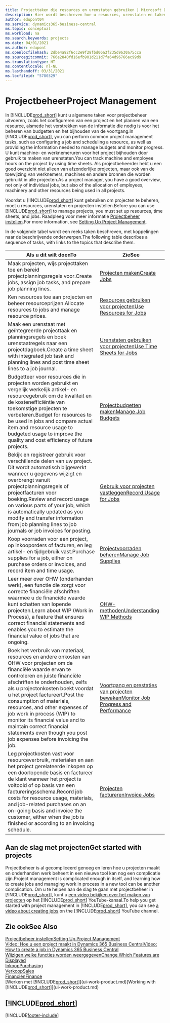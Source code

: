 ```yaml
---
title: Projecttaken die resources en urenstaten gebruiken | Microsoft Docs
description: Hier wordt beschreven hoe u resources, urenstaten en taken gebruikt om projecten te beheren.
author: edupont04
ms.service: dynamics365-business-central
ms.topic: conceptual
ms.workload: na
ms.search.keywords: projects
ms.date: 04/01/2021
ms.author: edupont
ms.openlocfilehash: 2dbe4a82f6cc2e9f28fbd06a3f235d9630a75cca
ms.sourcegitcommit: 766e2840fd16efb901d211d7fa64d96766ac99d9
ms.translationtype: HT
ms.contentlocale: nl-NL
ms.lasthandoff: 03/31/2021
ms.locfileid: "5780329"
---
```

# <a name="project-management"></a><span data-ttu-id="91dda-103">Projectbeheer</span><span class="sxs-lookup"><span data-stu-id="91dda-103">Project Management</span></span>
<span data-ttu-id="91dda-104">In [!INCLUDE[prod_short](includes/prod_short.md)] kunt u algemene taken voor projectbeheer uitvoeren, zoals het configureren van een project en het plannen van een resource, alsmede het verstrekken van de informatie die nodig is voor het beheren van budgetten en het bijhouden van de voortgang.</span><span class="sxs-lookup"><span data-stu-id="91dda-104">In [!INCLUDE[prod_short](includes/prod_short.md)], you can perform common project management tasks, such as configuring a job and scheduling a resource, as well as providing the information needed to manage budgets and monitor progress.</span></span> <span data-ttu-id="91dda-105">U kunt machine- en werknemeruren voor het project bijhouden door gebruik te maken van urenstaten.</span><span class="sxs-lookup"><span data-stu-id="91dda-105">You can track machine and employee hours on the project by using time sheets.</span></span> <span data-ttu-id="91dda-106">Als projectbeheerder hebt u een goed overzicht niet alleen van afzonderlijke projecten, maar ook van de toewijzing van werknemers, machines en andere bronnen die worden gebruikt in alle projecten.</span><span class="sxs-lookup"><span data-stu-id="91dda-106">As a project manager, you have a good overview, not only of individual jobs, but also of the allocation of employees, machinery and other resources being used in all projects.</span></span>

<span data-ttu-id="91dda-107">Voordat u [!INCLUDE[prod_short](includes/prod_short.md)] kunt gebruiken om projecten te beheren, moet u resources, urenstaten en projecten instellen.</span><span class="sxs-lookup"><span data-stu-id="91dda-107">Before you can use [!INCLUDE[prod_short](includes/prod_short.md)] to manage projects, you must set up resources, time sheets, and jobs.</span></span> <span data-ttu-id="91dda-108">Raadpleeg voor meer informatie [Projectbeheer instellen](projects-setup-projects.md).</span><span class="sxs-lookup"><span data-stu-id="91dda-108">For more information, see [Setting Up Project Management](projects-setup-projects.md).</span></span>  

<span data-ttu-id="91dda-109">In de volgende tabel wordt een reeks taken beschreven, met koppelingen naar de beschrijvende onderwerpen.</span><span class="sxs-lookup"><span data-stu-id="91dda-109">The following table describes a sequence of tasks, with links to the topics that describe them.</span></span>

| <span data-ttu-id="91dda-110">Als u dit wilt doen</span><span class="sxs-lookup"><span data-stu-id="91dda-110">To</span></span> | <span data-ttu-id="91dda-111">Zie</span><span class="sxs-lookup"><span data-stu-id="91dda-111">See</span></span> |
| --- | --- |
| <span data-ttu-id="91dda-112">Maak projecten, wijs projecttaken toe en bereid projectplanningsregels voor.</span><span class="sxs-lookup"><span data-stu-id="91dda-112">Create jobs, assign job tasks, and prepare job planning lines.</span></span> |[<span data-ttu-id="91dda-113">Projecten maken</span><span class="sxs-lookup"><span data-stu-id="91dda-113">Create Jobs</span></span>](projects-how-create-jobs.md) |
| <span data-ttu-id="91dda-114">Ken resources toe aan projecten en beheer resourceprijzen.</span><span class="sxs-lookup"><span data-stu-id="91dda-114">Allocate resources to jobs and manage resource prices.</span></span> |[<span data-ttu-id="91dda-115">Resources gebruiken voor projecten</span><span class="sxs-lookup"><span data-stu-id="91dda-115">Use Resources for Jobs</span></span>](projects-how-use-resources.md) |
| <span data-ttu-id="91dda-116">Maak een urenstaat met geïntegreerde projecttaak en planningsregels en boek urenstaatregels naar een projectdagboek.</span><span class="sxs-lookup"><span data-stu-id="91dda-116">Create a time sheet with integrated job task and planning lines and post time sheet lines to a job journal.</span></span> |[<span data-ttu-id="91dda-117">Urenstaten gebruiken voor projecten</span><span class="sxs-lookup"><span data-stu-id="91dda-117">Use Time Sheets for Jobs</span></span>](projects-how-use-time-sheets.md) |
| <span data-ttu-id="91dda-118">Budgetteer voor resources die in projecten worden gebruikt en vergelijk werkelijk artikel- en resourcegebruik om de kwaliteit en de kostenefficiëntie van toekomstige projecten te verbeteren.</span><span class="sxs-lookup"><span data-stu-id="91dda-118">Budget for resources to be used in jobs and compare actual item and resource usage to budgeted usage to improve the quality and cost efficiency of future projects.</span></span> |[<span data-ttu-id="91dda-119">Projectbudgetten maken</span><span class="sxs-lookup"><span data-stu-id="91dda-119">Manage Job Budgets</span></span>](projects-how-manage-budgets.md) |
| <span data-ttu-id="91dda-120">Bekijk en registreer gebruik voor verschillende delen van uw project. Dit wordt automatisch bijgewerkt wanneer u gegevens wijzigt en overbrengt vanuit projectplanningsregels of projectfacturen voor boeking.</span><span class="sxs-lookup"><span data-stu-id="91dda-120">Review and record usage on various parts of your job, which is automatically updated as you modify and transfer information from job planning lines to job journals or job invoices for posting.</span></span> |[<span data-ttu-id="91dda-121">Gebruik voor projecten vastleggen</span><span class="sxs-lookup"><span data-stu-id="91dda-121">Record Usage for Jobs</span></span>](projects-how-record-job-usage.md) |
| <span data-ttu-id="91dda-122">Koop voorraden voor een project, op inkooporders of facturen, en leg artikel- en tijdgebruik vast.</span><span class="sxs-lookup"><span data-stu-id="91dda-122">Purchase supplies for a job, either on purchase orders or invoices, and record item and time usage.</span></span> |[<span data-ttu-id="91dda-123">Projectvoorraden beheren</span><span class="sxs-lookup"><span data-stu-id="91dda-123">Manage Job Supplies</span></span>](projects-how-manage-project-supplies.md) |
| <span data-ttu-id="91dda-124">Leer meer over OHW (onderhanden werk), een functie die zorgt voor correcte financiële afschriften waarmee u de financiële waarde kunt schatten van lopende projecten.</span><span class="sxs-lookup"><span data-stu-id="91dda-124">Learn about WIP (Work in Process), a feature that ensures correct financial statements and enables you to estimate the financial value of jobs that are ongoing.</span></span> |[<span data-ttu-id="91dda-125">OHW-methoden</span><span class="sxs-lookup"><span data-stu-id="91dda-125">Understanding WIP Methods</span></span>](projects-understanding-wip.md) |
| <span data-ttu-id="91dda-126">Boek het verbruik van materiaal, resources en andere onkosten van OHW voor projecten om de financiële waarde ervan te controleren en juiste financiële afschriften te onderhouden, zelfs als u projectonkosten boekt voordat u het project factureert.</span><span class="sxs-lookup"><span data-stu-id="91dda-126">Post the consumption of materials, resources, and other expenses of job work in process (WIP) to monitor its financial value and to maintain correct financial statements even though you post job expenses before invoicing the job.</span></span> |[<span data-ttu-id="91dda-127">Voortgang en prestaties van projecten bewaken</span><span class="sxs-lookup"><span data-stu-id="91dda-127">Monitor Job Progress and Performance</span></span>](projects-how-monitor-progress-performance.md) |
| <span data-ttu-id="91dda-128">Leg projectkosten vast voor resourceverbruik, materialen en aan het project gerelateerde inkopen op een doorlopende basis en factureer de klant wanneer het project is voltooid of op basis van een factureringsschema.</span><span class="sxs-lookup"><span data-stu-id="91dda-128">Record job costs for resource usage, materials, and job-related purchases on an on-going basis and invoice the customer, either when the job is finished or according to an invoicing schedule.</span></span> |[<span data-ttu-id="91dda-129">Projecten factureren</span><span class="sxs-lookup"><span data-stu-id="91dda-129">Invoice Jobs</span></span>](projects-how-invoice-jobs.md) |

## <a name="get-started-with-projects"></a><span data-ttu-id="91dda-130">Aan de slag met projecten</span><span class="sxs-lookup"><span data-stu-id="91dda-130">Get started with projects</span></span>

<span data-ttu-id="91dda-131">Projectbeheer is al gecompliceerd genoeg en leren hoe u projecten maakt en onderhanden werk beheert in een nieuwe tool kan nog een complicatie zijn.</span><span class="sxs-lookup"><span data-stu-id="91dda-131">Project management is complicated enough in itself, and learning how to create jobs and managing work in process in a new tool can be another complication.</span></span> <span data-ttu-id="91dda-132">Om u te helpen aan de slag te gaan met projectbeheer in [!INCLUDE[prod_short](includes/prod_short.md)], kunt u [een video bekijken over het maken van projecten](https://www.youtube.com/watch?v=VqaPWr7BWmw) op het [!INCLUDE[prod_short](includes/prod_short.md)] YouTube-kanaal.</span><span class="sxs-lookup"><span data-stu-id="91dda-132">To help you get started with project management in [!INCLUDE[prod_short](includes/prod_short.md)], you can see [a video about creating jobs](https://www.youtube.com/watch?v=VqaPWr7BWmw) on the [!INCLUDE[prod_short](includes/prod_short.md)] YouTube channel.</span></span>  

## <a name="see-also"></a><span data-ttu-id="91dda-133">Zie ook</span><span class="sxs-lookup"><span data-stu-id="91dda-133">See Also</span></span>

[<span data-ttu-id="91dda-134">Projectbeheer instellen</span><span class="sxs-lookup"><span data-stu-id="91dda-134">Setting Up Project Management</span></span>](projects-setup-projects.md)  
[<span data-ttu-id="91dda-135">Video: Hoe u een project maakt in Dynamics 365 Business Central</span><span class="sxs-lookup"><span data-stu-id="91dda-135">Video: How to create a job in Dynamics 365 Business Central</span></span>](https://www.youtube.com/watch?v=VqaPWr7BWmw)  
[<span data-ttu-id="91dda-136">Wijzigen welke functies worden weergegeven</span><span class="sxs-lookup"><span data-stu-id="91dda-136">Change Which Features are Displayed</span></span>](ui-experiences.md)  
[<span data-ttu-id="91dda-137">Inkoop</span><span class="sxs-lookup"><span data-stu-id="91dda-137">Purchasing</span></span>](purchasing-manage-purchasing.md)  
[<span data-ttu-id="91dda-138">Verkoop</span><span class="sxs-lookup"><span data-stu-id="91dda-138">Sales</span></span>](sales-manage-sales.md)  
[<span data-ttu-id="91dda-139">Financiën</span><span class="sxs-lookup"><span data-stu-id="91dda-139">Finance</span></span>](finance.md)  
<span data-ttu-id="91dda-140">[Werken met [!INCLUDE[prod_short](includes/prod_short.md)]](ui-work-product.md)</span><span class="sxs-lookup"><span data-stu-id="91dda-140">[Working with [!INCLUDE[prod_short](includes/prod_short.md)]](ui-work-product.md)</span></span>  

## [!INCLUDE[prod_short](includes/free_trial_md.md)]  


[!INCLUDE[footer-include](includes/footer-banner.md)]